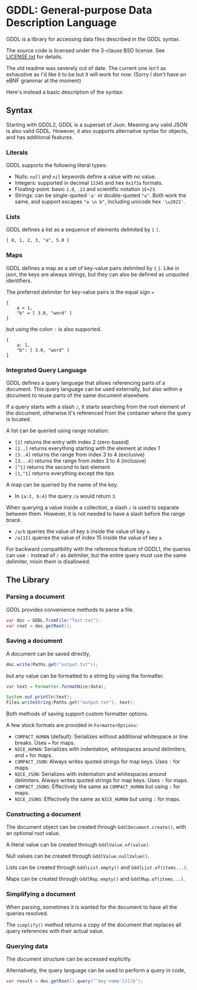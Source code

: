 GDDL: General-purpose Data Description Language
=============

GDDL is a library for accessing data files described in the GDDL syntax.

The source code is licensed under the 3-clause BSD license.
See [LICENSE.txt](/LICENSE.txt) for details.

The old readme was severely out of date. The current one isn't as exhaustive as I'd like it to be but it will work for now. (Sorry I don't have an eBNF grammar at the moment)

Here's instead a basic description of the syntax:

## Syntax

Starting with GDDL2, GDDL is a superset of Json. Meaning any valid JSON is also valid GDDL. However, it also supports alternative syntax for objects, and has additional features.

### Literals

GDDL supports the following literal types:

- Nulls: `null` and `nil` keywords define a value with no value.
- Integers: supported in decimal `12345` and hex `0x1f3a` formats.
- Floating-point: basic `1.0`, `.23` and scientific notation `1E+23`.
- Strings: can be single-quoted `'a'` or double-quoted `"a"`. Both work the same, and support escapes `"a \n b"`, including unicode hex `'\u2022'`.

### Lists

GDDL defines a list as a sequence of elements delimited by `[` `]`.

```
[ 0, 1, 2, 3, "a", 5.0 ]
```

### Maps

GDDL defines a map as a set of key-value pairs delimited by `{` `}`. Like in json, the keys are always strings, but they can also be defined as unquoted identifiers.

The preferred delimiter for key-value pairs is the equal sign `=`

```
{
    a = 1,
    "b" = [ 3.0, "word" ]
}
```

but using the colon `:` is also supported.

```
{
    a: 1,
    "b": [ 3.0, "word" ]
}
```

### Integrated Query Language

GDDL defines a query language that allows referencing parts of a document. This query language can be used externally, but also within a document to reuse parts of the same document elsewhere.

If a query starts with a slash `/`, it starts searching from the root element of the document, otherwise it's referenced from the container where the query is located.

A list can be queried using range notation:

- `[2]` returns the entry with index 2 (zero-based)
- `[1..]` returns everything starting with the element at index 1
- `[3..4]` returns the range from index 3 to 4 (exclusive)
- `[3...4]` returns the range from index 3 to 4 (inclusive)
- `[^1]` returns the second to last element
- `[1,^1]` returns everything except the tips

A map can be queried by the name of the key. 

- In `{a:3, b:4}` the query `/a` would return `3`.

When querying a value inside a collection, a slash `/` is used to separate between them. However, it is not needed to have a slash before the range brace.

- `/a/b` queries the value of key `b` inside the value of key `a`.
- `/a[15]` queries the value of index 15 inside the value of key `a`.

For backward compatibility with the reference feature of GDDL1, the queries can use `:` instead of `/` as delimiter, but the entire query must use the same delimiter, mixin them is disallowed. 

## The Library

### Parsing a document

GDDL provides convenience methods to parse a file.

```java
var doc = GDDL.fromFile("Test.txt");
var root = doc.getRoot();
```

### Saving a document

A document can be saved directly,

```java
doc.write(Paths.get("output.txt"));
```

but any value can be formatted to a string by using the formatter.

```java
var text = Formatter.formatNice(data);

System.out.println(text);
Files.writeString(Paths.get("output.txt"), text);
```

Both methods of saving support custom formatter options. 

A few stock formats are provided in `FormatterOptions`:
- `COMPACT_HUMAN` (default): Serializes without additional whitespace or line breaks. Uses `=` for maps.
- `NICE_HUMAN`: Serializes with indentation, whitespaces around delimiters, and `=` for maps.
- `COMPACT_JSON`: Always writes quoted strings for map keys. Uses `:` for maps.
- `NICE_JSON`: Serializes with indentation and whitespaces around delimiters. Always writes quoted strings for map keys. Uses `:` for maps.
- `COMPACT_JSON5`: Effectively the same as `COMPACT_HUMAN` but using `:` for maps.
- `NICE_JSON5`: Effectively the same as `NICE_HUMAN` but using `:` for maps.

### Constructing a document 

The document object can be created through `GddlDocument.create()`, with an optional root value.

A literal value can be created through `GddlValue.of(value)`. 

Null values can be created through `GddlValue.nullValue()`.

Lists can be created through `GddlList.empty()` and `GddlList.of(items...)`.

Maps can be created through `GddlMap.empty()` and `GddlMap.of(items...)`.

### Simplifying a document

When parsing, sometimes it is wanted for the document to have all the queries resolved.

The `simplify()` method returns a copy of the document that replaces all query references with their actual value.

### Querying data

The document structure can be accessed explicitly.


Alternatively, the query language can be used to perform a query in code,

```java
var result = doc.getRoot().query("'key name'[1]/b");
```

